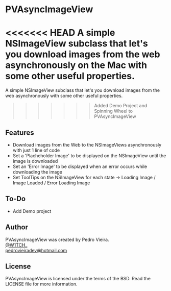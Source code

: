 PVAsyncImageView
================
<<<<<<< HEAD
A simple NSImageView subclass that let's you download images from the web asynchronously on the Mac with some other useful properties.
=======
A simple NSImageView subclass that let's you download images from the web asynchronously with some other useful properties.
>>>>>>> Added Demo Project and Spinning Wheel to PVAsyncImageView

Features
----------------
* Download images from the Web to the NSImageViews asynchronously with just 1 line of code
* Set a 'Placheholder Image' to be displayed on the NSImageView until the image is downloaded
* Set an 'Error Image' to be displayed when an error occurs while downloading the image
* Set ToolTips on the NSImageView for each state -> Loading Image / Image Loaded / Error Loading Image

To-Do
----------------
* Add Demo project

Author
----------------
PVAsyncImageView was created by Pedro Vieira.<br>
[@W1TCH_](https://twitter.com/W1TCH_)  
<a href="mailto:pedrovieiradev@hotmail.com?Subject=PVAsyncImageView">pedrovieiradev@hotmail.com</a>

License
----------------
PVAsyncImageView is licensed under the terms of the BSD. Read the LICENSE file for more information.
